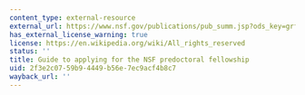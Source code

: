 ```yaml
---
content_type: external-resource
external_url: https://www.nsf.gov/publications/pub_summ.jsp?ods_key=grfp
has_external_license_warning: true
license: https://en.wikipedia.org/wiki/All_rights_reserved
status: ''
title: Guide to applying for the NSF predoctoral fellowship
uid: 2f3e2c07-59b9-4449-b56e-7ec9acf4b8c7
wayback_url: ''
---
```

